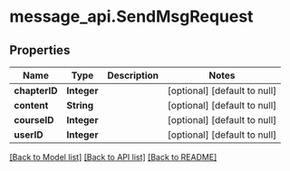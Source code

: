 # message_api.SendMsgRequest
## Properties

| Name | Type | Description | Notes |
|------------ | ------------- | ------------- | -------------|
| **chapterID** | **Integer** |  | [optional] [default to null] |
| **content** | **String** |  | [optional] [default to null] |
| **courseID** | **Integer** |  | [optional] [default to null] |
| **userID** | **Integer** |  | [optional] [default to null] |

[[Back to Model list]](../README.md#documentation-for-models) [[Back to API list]](../README.md#documentation-for-api-endpoints) [[Back to README]](../README.md)

